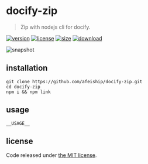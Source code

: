 # docify-zip
> Zip with nodejs cli for docify.

[![version][version-image]][version-url]
[![license][license-image]][license-url]
[![size][size-image]][size-url]
[![download][download-image]][download-url]

![snapshot](https://tva1.sinaimg.cn/large/0081Kckwgy1gk87ynhkbaj30u60asasp.jpg)

## installation
```shell
git clone https://github.com/afeiship/docify-zip.git
cd docify-zip
npm i && npm link
```

## usage
~~~
__USAGE__
~~~

## license
Code released under [the MIT license](https://github.com/afeiship/docify-zip/blob/master/LICENSE.txt).

[version-image]: https://img.shields.io/npm/v/@jswork/docify-zip
[version-url]: https://npmjs.org/package/@jswork/docify-zip

[license-image]: https://img.shields.io/npm/l/@jswork/docify-zip
[license-url]: https://github.com/afeiship/docify-zip/blob/master/LICENSE.txt

[size-image]: https://img.shields.io/bundlephobia/minzip/@jswork/docify-zip
[size-url]: https://github.com/afeiship/docify-zip/blob/master/dist/docify-zip.min.js

[download-image]: https://img.shields.io/npm/dm/@jswork/docify-zip
[download-url]: https://www.npmjs.com/package/@jswork/docify-zip

